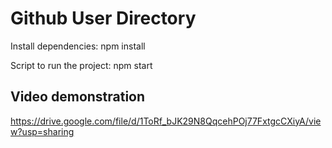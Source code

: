 # Github User Directory

Install dependencies:
npm install

Script to run the project:
npm start

## Video demonstration
https://drive.google.com/file/d/1ToRf_bJK29N8QqcehPOj77FxtgcCXiyA/view?usp=sharing
